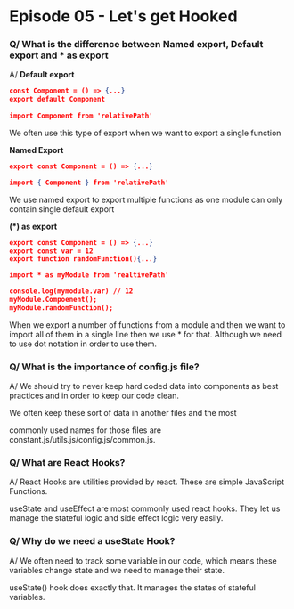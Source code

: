 # Episode 05 - Let's get Hooked

### Q/ What is the difference between Named export, Default export and \* as export
A/ **Default export**  
```json
const Component = () => {...}
export default Component
    
import Component from 'relativePath'
```
We often use this type of export when we want to export a single function

**Named Export**
```json
export const Component = () => {...}

import { Component } from 'relativePath'
```

We use named export to export multiple functions as one module can only contain single default export

**(\*) as export**
```json
export const Component = () => {...}
export const var = 12
export function randomFunction(){...}

import * as myModule from 'realtivePath'

console.log(mymodule.var) // 12
myModule.Compoenent();
myModule.randomFunction();
```
When we export a number of functions from a module and then we
want to import all of them in a single line then we use \* for 
that. Although we need to use dot notation in order to use them.


### Q/ What is the importance of config.js file?
A/ We should try to never keep hard coded data into 
components as best practices and in order to keep our code clean.

We often keep these sort of data in another files and the most

commonly used names for those files are 
constant.js/utils.js/config.js/common.js.

### Q/ What are React Hooks?
A/ React Hooks are utilities provided by react. These are simple JavaScript Functions. 

useState and useEffect are most commonly used react hooks. They let us manage the stateful logic and side effect logic very easily.

### Q/ Why do we need a useState Hook?
A/ We often need to track some variable in our code, which means these variables change state and we need to manage their state. 

useState() hook does exactly that. It manages the states of stateful variables. 